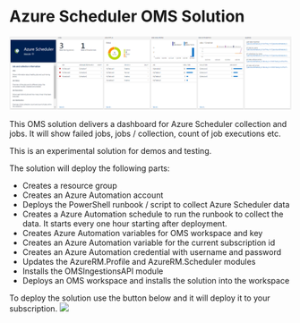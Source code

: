 # Azure Scheduler OMS Solution

![ScreenShot](https://raw.githubusercontent.com/stefanrothnet/AzureScheduler/master/images/OMSAzureScheduler.PNG)

This OMS solution delivers a dashboard for Azure Scheduler collection and jobs. It will show failed jobs, jobs / collection, count of job executions etc.

This is an experimental solution for demos and testing. 

The solution will deploy the following parts:

* Creates a resource group
* Creates an Azure Automation account
* Deploys the PowerShell runbook / script to collect Azure Scheduler data
* Creates a Azure Automation schedule to run the runbook to collect the data. It starts every one hour starting after deployment.
* Creates Azure Automation variables for OMS workspace and key
* Creates an Azure Automation variable for the current subscription id
* Creates an Azure Automation credential with username and password
* Updates the AzureRM.Profile and AzureRM.Scheduler modules
* Installs the OMSIngestionsAPI module
* Deploys an OMS workspace and installs the solution into the workspace

To deploy the solution use the button below and it will deploy it to your subscription.
<a href="https://portal.azure.com/#create/Microsoft.Template/uri/https%3A%2F%2Fraw.githubusercontent.com%2Fstefanrothnet%2FAzureScheduler%2Fmaster%2Fazuredeploy.json" target="_blank">  <img src="http://azuredeploy.net/deploybutton.png"/></a>


